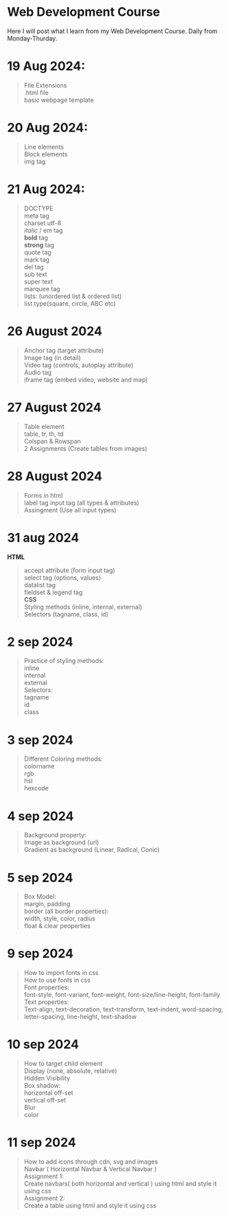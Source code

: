 # Web Development Course
Here I will post what I learn from my Web Development Course.
Daily from Monday-Thurday.

# 19 Aug 2024:

> File Extensions\
> .html file\
> basic webpage template

# 20 Aug 2024:

> Line elements\
> Block elements\
> img tag

# 21 Aug 2024:

> DOCTYPE\
> meta tag\
> charset utf-8\
> *italic* / em tag\
> **bold** tag\
> **strong** tag\
> quote tag\
> mark tag\
> del tag\
> sub text\
> super text\
> marquee tag\
> lists: (unordered list & ordered list)\
> list type(square, circle, ABC etc)

# 26 August 2024

> Anchor tag (target attribute)\
> Image tag (in detail)\
> Video tag (controls, autoplay attribute)\
> Audio tag\
> iframe tag (embed video, website and map)

# 27 August 2024

> Table element\
> table, tr, th, td\
> Colspan & Rowspan\
> 2 Assignments (Create tables from images)

# 28 August 2024

> Forms in html\
> label tag
> input tag (all types & attributes)\
> Assingment (Use all input types)

# 31 aug 2024

**HTML**
> accept attribute (form input tag)\
> select tag (options, values)\
> datalist tag\
> fieldset & legend tag\
**CSS**\
> Styling methods (inline, internal, external)\
> Selectors (tagname, class, id)

# 2 sep 2024

> Practice of styling methods:\
> inline\
> internal\
> external\
> Selectors:\
> tagname\
> id \
> class

# 3 sep 2024

> Different Coloring methods:\
> colorname\
> rgb\
> hsl\
> hexcode

# 4 sep 2024

> Background property:\
> Image as background (url)\
> Gradient as background (Linear, Radical, Conic)

# 5 sep 2024

> Box Model:\
> margin, padding\
> border (all border properties):\
> width, style, color, radius\
> float & clear peoperties

# 9 sep 2024

> How to import fonts in css\
> How to use fonts in css\
> Font properties:\
> font-style, font-variant, font-weight, font-size/line-height, font-family\
> Text properties:\
> Text-align, text-decoration, text-transform, text-indent, word-spacing, letter-spacing, line-height, text-shadow

# 10 sep 2024
> How to target child element\
> Display (none, absolute, relative)\
> Hidden Visibility\
> Box shadow:\
> horizontal off-set\
> vertical off-set\
> Blur\
> color

# 11 sep 2024

> How to add icons through cdn, svg and images\
> Navbar ( Horizontal Navbar & Vertical Navbar )\
> Assignment 1:\
 Create navbars( both horizontal and vertical ) using html and style it using css\
> Assignment 2:\
 Create a table using html and style it using css